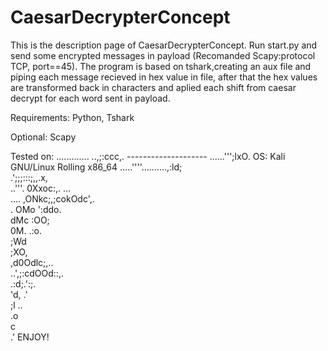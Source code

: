 # CaesarDecrypterConcept
This is the description page of CaesarDecrypterConcept.
Run start.py and send some encrypted messages in payload (Recomanded Scapy:protocol TCP, port==45).
The program is based on tshark,creating an aux file and piping each message recieved in hex value in file, after that the hex values are transformed back in characters and aplied each shift from caesar decrypt for each word sent in payload.

Requirements:
Python,
Tshark

Optional:
Scapy

Tested on:
.............
            ..,;:ccc,.                             -------------------- 
          ......''';lxO.                           OS: Kali GNU/Linux Rolling x86_64 
.....''''..........,:ld;                          
           .';;;:::;,,.x,                         
      ..'''.            0Xxoc:,.  ...              
  ....                ,ONkc;,;cokOdc',.            
 .                   OMo           ':ddo.         
                    dMc               :OO;          
                    0M.                 .:o.      
                    ;Wd                            
                     ;XO,                         
                       ,d0Odlc;,..                
                           ..',;:cdOOd::,.         
                                    .:d;.':;.     
                                       'd,  .'      
                                         ;l   ..  
                                          .o       
                                            c     
                                            .'
ENJOY!
                                                                           

